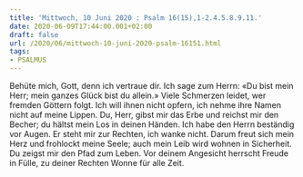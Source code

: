 ```yaml
---
title: 'Mittwoch, 10 Juni 2020 : Psalm 16(15),1-2.4.5.8.9.11.'
date: 2020-06-09T17:44:00.001+02:00
draft: false
url: /2020/06/mittwoch-10-juni-2020-psalm-16151.html
tags: 
- PSALMUS
---
```


Behüte mich, Gott, denn ich vertraue dir. Ich sage zum Herrn: «Du bist mein Herr; mein ganzes Glück bist du allein.» Viele Schmerzen leidet, wer fremden Göttern folgt. Ich will ihnen nicht opfern, ich nehme ihre Namen nicht auf meine Lippen. Du, Herr, gibst mir das Erbe und reichst mir den Becher; du hältst mein Los in deinen Händen. Ich habe den Herrn beständig vor Augen. Er steht mir zur Rechten, ich wanke nicht. Darum freut sich mein Herz und frohlockt meine Seele; auch mein Leib wird wohnen in Sicherheit. Du zeigst mir den Pfad zum Leben. Vor deinem Angesicht herrscht Freude in Fülle, zu deiner Rechten Wonne für alle Zeit.